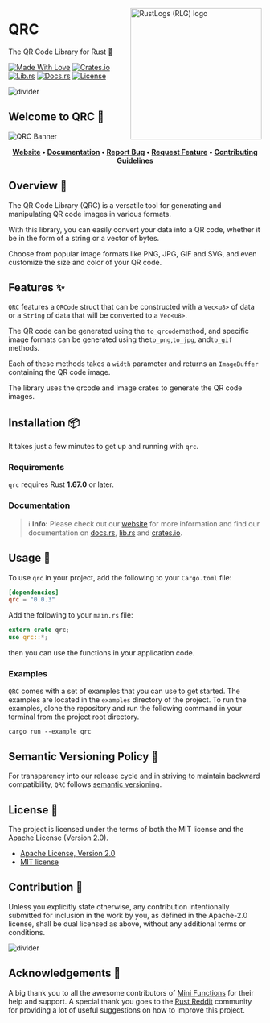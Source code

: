 <!-- markdownlint-disable MD033 MD041 -->

<img src="https://kura.pro/qrc/images/logos/qrc.svg"
alt="RustLogs (RLG) logo" height="261" width="261" align="right" />

<!-- markdownlint-enable MD033 MD041 -->
# QRC

The QR Code Library for Rust 🦀

[![Made With Love][made-with-rust]][6]
[![Crates.io][crates-badge]][8]
[![Lib.rs][libs-badge]][10]
[![Docs.rs][docs-badge]][9]
[![License][license-badge]][2]

![divider][divider]

## Welcome to QRC 👋

![QRC Banner][banner]

<!-- markdownlint-disable MD033 -->
<center>

**[Website][0]
• [Documentation][9]
• [Report Bug][3]
• [Request Feature][3]
• [Contributing Guidelines][4]**

</center>

<!-- markdownlint-enable MD033 -->

## Overview 📖

The QR Code Library (QRC) is a versatile tool for generating and
manipulating QR code images in various formats.

With this library, you can easily convert your data into a QR code,
whether it be in the form of a string or a vector of bytes.

Choose from popular image formats like PNG, JPG, GIF and SVG, and even
customize the size and color of your QR code.

## Features ✨

`QRC` features a `QRCode` struct that can be constructed with a
`Vec<u8>` of data or a `String` of data that will be converted to
a `Vec<u8>`.

The QR code can be generated using the `to_qrcode`method, and specific
image formats can be generated using the`to_png`,`to_jpg`, and`to_gif`
methods.

Each of these methods takes a `width` parameter and returns an
`ImageBuffer` containing the QR code image.

The library uses the qrcode and image crates to generate the QR code
images.

## Installation 📦

It takes just a few minutes to get up and running with `qrc`.

### Requirements

`qrc` requires Rust **1.67.0** or later.

### Documentation

> ℹ️ **Info:** Please check out our [website][0] for more information
and find our documentation on [docs.rs][9], [lib.rs][10] and
[crates.io][8].

## Usage 📖

To use `qrc` in your project, add the following to your
`Cargo.toml` file:

```toml
[dependencies]
qrc = "0.0.3"
```

Add the following to your `main.rs` file:

```rust
extern crate qrc;
use qrc::*;
```

then you can use the functions in your application code.

### Examples

`QRC` comes with a set of examples that you can use to get started. The
examples are located in the `examples` directory of the project. To run
the examples, clone the repository and run the following command in your
terminal from the project root directory.

```shell
cargo run --example qrc
```

## Semantic Versioning Policy 🚥

For transparency into our release cycle and in striving to maintain
backward compatibility, `QRC` follows [semantic versioning][7].

## License 📝

The project is licensed under the terms of both the MIT license and the
Apache License (Version 2.0).

- [Apache License, Version 2.0][1]
- [MIT license][2]

## Contribution 🤝

Unless you explicitly state otherwise, any contribution intentionally
submitted for inclusion in the work by you, as defined in the Apache-2.0
license, shall be dual licensed as above, without any additional terms
or conditions.

![divider][divider]

## Acknowledgements 💙

A big thank you to all the awesome contributors of [Mini Functions][6]
for their help and support. A special thank you goes to the
[Rust Reddit](https://www.reddit.com/r/rust/) community for providing a
lot of useful suggestions on how to improve this project.

[0]: https://minifunctions.com
[1]: http://www.apache.org/licenses/LICENSE-2.0
[2]: http://opensource.org/licenses/MIT
[3]: https://github.com/sebastienrousseau/mini-functions/issues
[4]: https://raw.githubusercontent.com/sebastienrousseau/mini-functions/main/.github/CONTRIBUTING.md
[6]: https://github.com/sebastienrousseau/mini-functions/graphs/contributors
[7]: http://semver.org/
[8]: https://crates.io/crates/qrc
[9]: https://docs.rs/qrc
[10]: https://lib.rs/crates/qrc

[banner]: https://kura.pro/qrc/images/titles/title-qrc.svg "QRC Banner"
[crates-badge]: https://img.shields.io/crates/v/qrc.svg?style=for-the-badge 'Crates.io'
[divider]: https://kura.pro/common/images/elements/divider.svg "divider"
[docs-badge]: https://img.shields.io/docsrs/qrc.svg?style=for-the-badge 'Docs.rs'
[libs-badge]: https://img.shields.io/badge/lib.rs-v0.0.2-orange.svg?style=for-the-badge 'Lib.rs'
[license-badge]: https://img.shields.io/crates/l/qrc.svg?style=for-the-badge 'License'
[made-with-rust]: https://img.shields.io/badge/rust-f04041?style=for-the-badge&labelColor=c0282d&logo=rust 'Made With Rust'
